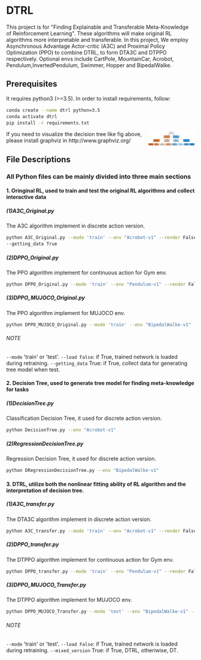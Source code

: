 # DTRL
This project is for
"Finding Explainable and Transferable Meta-Knowledge of Reinforcement Learning".
These algorithms will make original RL algorithms more interpretable and transferable. 
In this project, We employ Asynchronous Advantage Actor-critic (A3C)
and Proximal Policy Optimization (PPO) to combine DTRL,
to form DTA3C and DTPPO respectively.
Optional envs include CartPole, MountainCar, Acrobot, Pendulum,InvertedPendulum, Swimmer, Hopper and BipedalWalke.

## Prerequisites 
It requires python3 (>=3.5). 
In order to install requirements, follow:
```bash
conda create --name dtrl python=3.5
conda activate dtrl
pip install -r requirements.txt
```
<img src="dt.png" width=25% align="right" />
If you need to visualize the decision tree like fig above, please install graphviz in	http://www.graphviz.org/ 

## File Descriptions

### All Python files can be mainly divided into three main sections

#### 1. Oringinal RL, used to train and test the original RL algorithms and collect interactive data

##### (1)A3C_Original.py
The A3C algorithm implement in discrete action version.
```bash
python A3C_Original.py --mode 'train' --env "Acrobot-v1" --render False --load False
--getting_data True
```
##### (2)DPPO_Original.py
The PPO algorithm implement for continuous action for Gym env.
```bash
python DPPO_Original.py --mode 'train' --env "Pendulum-v1" --render False --load False --getting_data True
```

##### (3)DPPO_MUJOCO_Original.py
The PPO algorithm implement for MUJOCO env.
```bash
python DPPO_MUJOCO_Original.py --mode 'train' --env "BipedalWalke-v1" --render False --load False --getting_data True
```

###### NOTE
`--mode` 'train' or 'test'.
`--load False`: if True, trained network is loaded during retraining.
`--getting_data` True: if True, collect data for generating tree model when test.

#### 2. Decision Tree, used to generate tree model for finding meta-knowledge for tasks

##### (1)DecisionTree.py
Classification Decision Tree, it used for discrete action version.
```bash
python DecisionTree.py --env "Acrobot-v1" 
```

##### (2)RegressionDecisionTree.py
Regression Decision Tree, it used for discrete action version.
```bash
python DRegressionDecisionTree.py --env "BipedalWalke-v1" 
```

#### 3. DTRL, utilize both the nonlinear fitting ability of RL algorithm and the interpretation of decision tree.

##### (1)A3C_transfer.py
The DTA3C algorithm implement in discrete action version.
```bash
python A3C_transfer.py --mode 'train' --env "Acrobot-v1" --render False --load False --mixed_version True
```
##### (2)DPPO_transfer.py
The DTPPO algorithm implement for continuous action for Gym env.
```bash
python DPPO_transfer.py --mode 'train' --env "Pendulum-v1" --render False --load False --mixed_version True
```

##### (3)DPPO_MUJOCO_Transfer.py
The DTPPO algorithm implement for MUJOCO env.
```bash
python DPPO_MUJOCO_Transfer.py --mode 'test' --env "BipedalWalke-v1" --render False --load False --mixed_version True
```

###### NOTE
`--mode` 'train' or 'test'.
`--load False`: if True, trained network is loaded during retraining.
`--mixed_version` True: if True, DTRL, otheriwise, DT.
